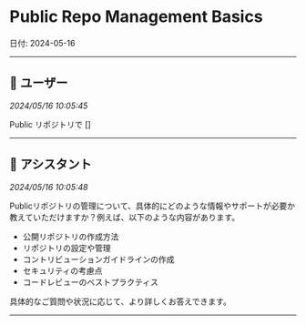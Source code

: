 # Public Repo Management Basics

日付: 2024-05-16

---

## 👤 ユーザー
*2024/05/16 10:05:45*

Public リポジトリで []

---

## 🤖 アシスタント
*2024/05/16 10:05:48*

Publicリポジトリの管理について、具体的にどのような情報やサポートが必要か教えていただけますか？例えば、以下のような内容があります。

- 公開リポジトリの作成方法
- リポジトリの設定や管理
- コントリビューションガイドラインの作成
- セキュリティの考慮点
- コードレビューのベストプラクティス

具体的なご質問や状況に応じて、より詳しくお答えできます。

---
